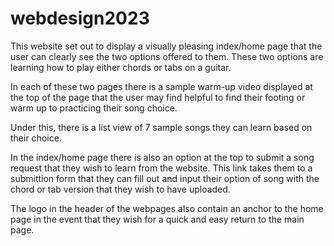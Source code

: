 # webdesign2023

This website set out to display a visually pleasing index/home page that the user can clearly see the two options offered to them.
These two options are learning how to play either chords or tabs on a guitar.

In each of these two pages there is a sample warm-up video displayed at the top of the page that the user may find helpful to find their footing or warm up to practicing their song choice.

Under this, there is a list view of 7 sample songs they can learn based on their choice.

In the index/home page there is also an option at the top to submit a song request that they wish to learn from the website. This link takes them to a submittion form that they can fill out and input their option of song with the chord or tab version that they wish to have uploaded.

The logo in the header of the webpages also contain an anchor to the home page in the event that they wish for a quick and easy return to the main page.
